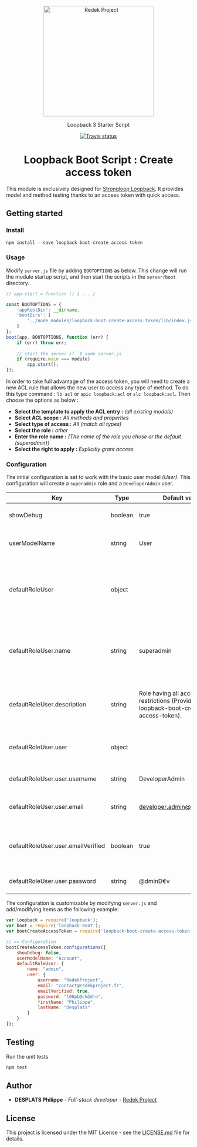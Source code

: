 <p align="center">
    <a href="https://www.redekproject.fr/" target="_blank">
        <img alt="Redek Project" src="http://www.redekproject.fr/public_data/images/Logo%20medium.png" width="300">
    </a>
</p>

<p align="center">
    Loopback 3 Starter Script
</p>

<p align="center">
    <a href="https://travis-ci.org/RedekProject/loopback-boot-create-access-token">
        <img alt="Travis status" src="https://travis-ci.org/RedekProject/loopback-boot-create-access-token.svg?branch=master">
    </a>
</p>

<h1 align="center">Loopback Boot Script : Create access token</h1>

This module is exclusively designed for [Strongloop Loopback](http://loopback.io/getting-started/).
It provides model and method testing thanks to an access token with quick access.

## Getting started

### Install
```js
npm install --save loopback-boot-create-access-token
```

### Usage
Modify `server.js` file by adding `BOOTOPTIONS` as below. This change will run the module startup script, and then start the scripts in the `server/boot` directory.

```js
// app.start = function () { ... }

const BOOTOPTIONS = {
    'appRootDir': __dirname,
    'bootDirs': [
        '../node_modules/loopback-boot-create-access-token/lib/index.js'
    ]
};
boot(app, BOOTOPTIONS, function (err) {
    if (err) throw err;
    
    // start the server if `$ node server.js`
    if (require.main === module)
        app.start();
});
```

In order to take full advantage of the access token, you will need to create a new ACL rule that allows the new user to access any type of method. To do this type command : `lb acl` or `apic loopback:acl` or `slc loopback:acl`. Then choose the options as below :

- **Select the template to apply the ACL entry :** *(all existing models)*
- **Select ACL scope :** *All methods and properties*
- **Select type of access :** *All (match all types)*
- **Select the role :** *other*
- **Enter the role name :** *{The name of the role you chose or the default (superadmin)}*
- **Select the right to apply :** *Explicitly grant access*



### Configuration
The initial configuration is set to work with the basic user model *(User)*. This configuration will create a `superadmin` role and a `DeveloperAdmin` user.

| Key                                | Type    | Default value                                                                                  | Description                                                                                        |
|------------------------------------|---------|------------------------------------------------------------------------------------------------|----------------------------------------------------------------------------------------------------|
| showDebug                          | boolean | true                                                                                           | Display additional console log                                                      |
| userModelName                      | string  | User                                                                                           | Name of the user model to manage users                                                             |
| defaultRoleUser                    | object  |                                                                                                | An object contains all the information about the role and the user to create                       |
| defaultRoleUser.name               | string  | superadmin                                                                                     | Name of the role that will allow you to have all the access after the configuration of the ACLs.   |
| defaultRoleUser.description        | string  | Role having all access and no restrictions (Provider : loopback-boot-create-access-token).     | Description of the role for better visibility in the database.                                     |
| defaultRoleUser.user               | object  |                                                                                                | An object containing the administrator user                                                        |
| defaultRoleUser.user.username      | string  | DeveloperAdmin                                                                                 | Username that you will use to log in                                                               |
| defaultRoleUser.user.email         | string  | developer.admin@domain.com                                                                     | Email address that you will use to log in                                                          |
| defaultRoleUser.user.emailVerified | boolean | true                                                                                           | Allows you to creates a user without sending a validation email                                    |
| defaultRoleUser.user.password      | string  | @dminD€v                                                                                       | Password you will use to log in                                                                    |

The configuration is customizable by modifying `server.js` and add/modifying items as the following example:
```js
var loopback = require('loopback');
var boot = require('loopback-boot');
var bootCreateAccessToken = require('loopback-boot-create-access-token');

// => Configuration
bootCreateAccessToken.configurations({
    showDebug: false,
    userModelName: "Account",
    defaultRoleUser: {
        name: "admin",
        user: {
            username: "RedekProject",
            email: "contact@redekproject.fr",
            emailVerified: true,
            password: "l00pb@ck@d!n",
            firstName: "Philippe",
            lastName: "Desplats"
        }
    }
});
```

## Testing
Run the unit tests
```js
npm test
```

## Author
- **DESPLATS Philippe** - *Full-stack developer* - [Redek Project](https://github.com/RedekProject/)

## License
This project is licensed under the MIT License - see the [LICENSE.md](https://github.com/RedekProject/loopback-boot-create-access-token/blob/master/LICENSE) file for details.